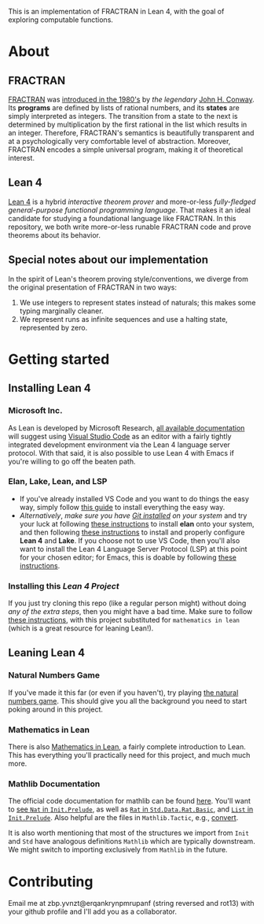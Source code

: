 This is an implementation of FRACTRAN in Lean 4, with the goal of
exploring computable functions.

# About

## FRACTRAN
[FRACTRAN](https://en.wikipedia.org/wiki/FRACTRAN) was [introduced in
the 1980's](https://www.cs.cmu.edu/~cdm/resources/Conway87.pdf) by
*the legendary* [John
H. Conway](https://en.wikipedia.org/wiki/John_Horton_Conway).  Its
**programs** are defined by lists of rational numbers, and its
**states** are simply interpreted as integers.  The transition from a
state to the next is determined by multiplication by the first
rational in the list which results in an integer.  Therefore,
FRACTRAN's semantics is beautifully transparent and at a
psychologically very comfortable level of abstraction.  Moreover,
FRACTRAN encodes a simple universal program, making it of theoretical
interest.

## Lean 4
[Lean 4](https://lean-lang.org/) is a hybrid *interactive theorem
prover* and more-or-less *fully-fledged general-purpose functional
programming language*.  That makes it an ideal candidate for studying
a foundational language like FRACTRAN.  In this repository, we both
write more-or-less runable FRACTRAN code and prove theorems about its
behavior.

## Special notes about our implementation
In the spirit of Lean's theorem proving style/conventions, we diverge
from the original presentation of FRACTRAN in two ways:
1. We use integers to represent states instead of naturals; this makes
   some typing marginally cleaner.
2. We represent runs as infinite sequences and use a halting state,
   represented by zero.

# Getting started

## Installing Lean 4

### Microsoft Inc.
As Lean is developed by Microsoft Research, [all available
documentation](https://lean-lang.org/lean4/doc/quickstart.html) will
suggest using [Visual Studio Code](https://code.visualstudio.com/) as
an editor with a fairly tightly integrated development environment via
the Lean 4 language server protocol.  With that said, it is also
possible to use Lean 4 with Emacs if you're willing to go off the
beaten path.

### Elan, Lake, Lean, and LSP
- If you've already installed VS Code and you want to do things the
easy way, simply follow [this
guide](https://lean-lang.org/lean4/doc/quickstart.html) to install
everything the easy way.
- *Alternatively*, *make sure you have [Git
  installed](https://git-scm.com/book/en/v2/Getting-Started-Installing-Git)
  on your system* and try your luck at following [these
  instructions](https://lean-lang.org/lean4/doc/setup.html) to install
  **elan** onto your system, and then following [these
  instructions](https://lean-lang.org/lean4/doc/setup.html#setting-up-lean)
  to install and properly configure **Lean 4** and **Lake**.  If you
  choose not to use VS Code, then you'll also want to install the Lean
  4 Language Server Protocol (LSP) at this point for your chosen
  editor; for Emacs, this is doable by following [these
  instructions](https://lean-lang.org/lean4/doc/setup.html#setting-up-lean).
  
### Installing this *Lean 4 Project*
If you just try cloning this repo (like a regular person might)
without doing *any of the extra steps*, then you might have a bad
time.  Make sure to follow [these
instructions](https://git-scm.com/book/en/v2/Getting-Started-Installing-Git),
with this project substituted for `mathematics in lean` (which is a
great resource for leaning Lean!).

## Leaning Lean 4
### Natural Numbers Game
If you've made it this far (or even if you haven't), try playing [the
natural numbers
game](https://adam.math.hhu.de/#/g/leanprover-community/nng4).  This
should give you all the background you need to start poking around in
this project.

### Mathematics in Lean
There is also [Mathematics in
Lean](https://leanprover-community.github.io/mathematics_in_lean/), a
fairly complete introduction to Lean.  This has everything you'll
practically need for this project, and much much more.

### Mathlib Documentation
The official code documentation for mathlib can be found
[here](https://leanprover-community.github.io/mathlib4_docs/).  You'll
want to [see `Nat` in
`Init.Prelude`](https://leanprover-community.github.io/mathlib4_docs/Init/Prelude.html#Nat),
as well as [`Rat` in
`Std.Data.Rat.Basic`](https://leanprover-community.github.io/mathlib4_docs/Std/Data/Rat/Basic.html#Rat),
and [`List` in
`Init.Prelude`](https://leanprover-community.github.io/mathlib4_docs/Init/Prelude.html#List).
Also helpful are the files in `Mathlib.Tactic`, e.g., [convert](https://leanprover-community.github.io/mathlib4_docs/Init/Prelude.html#List).

It is also worth mentioning that most of the structures we import from
`Init` and `Std` have analogous definitions `Mathlib` which are
typically downstream.  We might switch to importing exclusively from
`Mathlib` in the future.

# Contributing
Email me at zbp.yvnzt@erqankrynpmrupanf (string reversed and rot13)
with your github profile and I'll add you as a collaborator.
